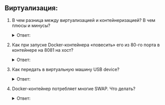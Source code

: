 ## Виртуализация:

1. В чем разница между виртуализацией и контейнеризацией? В чем плюсы и минусы?
    <details>
      <summary> Ответ: </summary>

    </details>


2. Как при запуске Docker-контейнера «повесить» его из 80-го порта в контейнере на 8081 на хост?
    <details>
      <summary> Ответ: </summary>

    </details>


3. Как передать в виртуальную машину USB device?
    <details>
      <summary> Ответ: </summary>

    </details>


4. Docker-контейнер потребляет многие SWAP. Что делать?
    <details>
      <summary> Ответ: </summary>

    </details>
